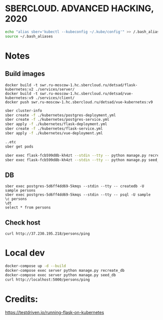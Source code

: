 # SBERCLOUD. ADVANCED HACKING, 2020

```sh
echo "alias sber='kubectl --kubeconfig ~/.kube/config'" >> /.bash_aliases
source ~/.bash_aliases
```

# Notes

## Build images
```
docker build -t swr.ru-moscow-1.hc.sbercloud.ru/detsad/flask-kubernetes:v2 ./services/server/
docker build -t swr.ru-moscow-1.hc.sbercloud.ru/detsad/vue-kubernetes:v9 ./services/client/
docker push swr.ru-moscow-1.hc.sbercloud.ru/detsad/vue-kubernetes:v9
```


```sh
sber cluster-info
sber create -f ./kubernetes/postgres-deployment.yml 
sber create -f ./kubernetes/postgres-service.yml
sber apply -f ./kubernetes/flask-deployment.yml
sber create -f ./kubernetes/flask-service.yml
sber apply -f ./kubernetes/vue-deployment.yml

..etc
sber get pods

sber exec flask-fcb599d8b-kh4zt --stdin --tty -- python manage.py recreate_db
sber exec flask-fcb599d8b-kh4zt --stdin --tty -- python manage.py seed_db
```

## DB

```
sber exec postgres-5d6ff4dd69-5kmqs --stdin --tty -- createdb -U sample persons
sber exec postgres-5d6ff4dd69-5kmqs --stdin --tty -- psql -U sample
\c persons
\dt
select * from persons
```



## Check host

```
curl http://37.230.195.218/persons/ping
```



# Local dev

```sh
docker-compose up -d --build
docker-compose exec server python manage.py recreate_db
docker-compose exec server python manage.py seed_db
curl http://localhost:5000/persons/ping
```

# Credits:
https://testdriven.io/running-flask-on-kubernetes

